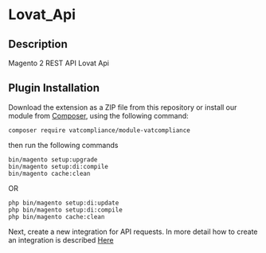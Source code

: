 # Lovat_Api

## Description
Magento 2 REST API Lovat Api

## Plugin Installation

Download the extension as a ZIP file from this repository or install our module from [Composer](https://getcomposer.org/), using the following command:

```composer require vatcompliance/module-vatcompliance```

then run the following commands
```
bin/magento setup:upgrade
bin/magento setup:di:compile
bin/magento cache:clean
```

OR

```
php bin/magento setup:di:update
php bin/magento setup:di:compile
php bin/magento cache:clean
```

Next, create a new integration for API requests. In more detail how to create an integration is described [Here](https://www.mageplaza.com/kb/how-to-create-new-api-information-for-integration-magento-2.html)